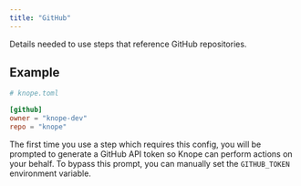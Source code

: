 ```yaml
---
title: "GitHub"
---
```


Details needed to use steps that reference GitHub repositories.

## Example

```toml
# knope.toml

[github]
owner = "knope-dev"
repo = "knope"
```

The first time you use a step which requires this config,
you will be prompted to generate a GitHub API token so Knope can perform actions on your behalf.
To bypass this prompt, you can manually set the `GITHUB_TOKEN` environment variable.
